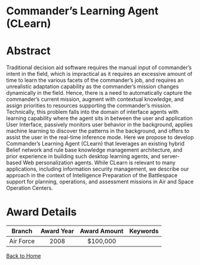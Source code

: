 
Commander’s Learning Agent (CLearn)
===================================

# Abstract


Traditional decision aid software requires the manual input of commander’s intent in the field, which is impractical as it requires an excessive amount of time to learn the various facets of the commander’s job, and requires an unrealistic adaptation capability as the commander’s mission changes dynamically in the field. Hence, there is a need to automatically capture the commander’s current mission, augment with contextual knowledge, and assign priorities to resources supporting the commander’s mission. Technically, this problem falls into the domain of interface agents with learning capability where the agent sits in between the user and application User Interface, passively monitors user behavior in the background, applies machine learning to discover the patterns in the background, and offers to assist the user in the real-time inference mode. Here we propose to develop Commander’s Learning Agent (CLearn) that leverages an existing hybrid Belief network and rule base knowledge management architecture, and prior experience in building such desktop learning agents, and server-based Web personalization agents. While CLearn is relevant to many applications, including information security management, we describe our approach in the context of Intelligence Preparation of the Battlespace support for planning, operations, and assessment missions in Air and Space Operation Centers.  

# Award Details

|Branch|Award Year|Award Amount|Keywords|
| :---: | :---: | :---: | :---: |
|Air Force|2008|$100,000||
  
  


[Back to Home](https://github.com/chrischow/dod_sbir_awards/DJ/#1308)